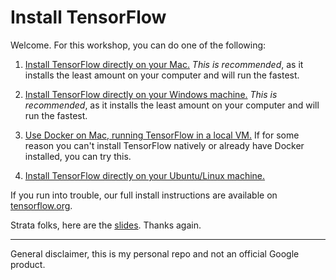 # Install TensorFlow

Welcome. For this workshop, you can do one of the following:

 1. [Install TensorFlow directly on your Mac.](install-mac-native.md)
*This is recommended*, as it installs the least amount on your computer
and will run the fastest.

 1. [Install TensorFlow directly on your Windows machine.](install-win-native.md)
*This is recommended*, as it installs the least amount on your computer
and will run the fastest.

 1. [Use Docker on Mac, running TensorFlow in a local
VM.](install-mac-docker.md) If for some reason you can't install
TensorFlow natively or already have Docker installed, you can try this.

 1. [Install TensorFlow directly on your Ubuntu/Linux
machine.](install-ubuntu.md)

If you run into trouble, our full install instructions are available on [tensorflow.org](www.tensorflow.org).

Strata folks, here are the [slides](https://goo.gl/AwmsrV). Thanks again.

- - -

General disclaimer, this is my personal repo and not an official Google product.

